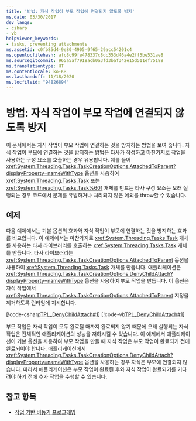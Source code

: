 ```yaml
---
title: '방법: 자식 작업이 부모 작업에 연결되지 않도록 방지'
ms.date: 03/30/2017
dev_langs:
- csharp
- vb
helpviewer_keywords:
- tasks, preventing attachments
ms.assetid: c0fb85d4-9e80-4905-9f65-29acc54201c4
ms.openlocfilehash: afc8c99fe478337c8dc353d46a4e2ff5be531ae8
ms.sourcegitcommit: 965a5af7918acb0a3fd3baf342e15d511ef75188
ms.translationtype: HT
ms.contentlocale: ko-KR
ms.lasthandoff: 11/18/2020
ms.locfileid: "94826894"
---
```

# <a name="how-to-prevent-a-child-task-from-attaching-to-its-parent"></a>방법: 자식 작업이 부모 작업에 연결되지 않도록 방지
이 문서에서는 자식 작업이 부모 작업에 연결하는 것을 방지하는 방법을 보여 줍니다. 자식 작업이 부모에 연결하는 것을 방지하는 방법은 타사가 작성하고 마찬가지로 작업을 사용하는 구성 요소를 호출하는 경우 유용합니다. 예를 들어 <xref:System.Threading.Tasks.TaskCreationOptions.AttachedToParent?displayProperty=nameWithType> 옵션을 사용하여 <xref:System.Threading.Tasks.Task> 또는 <xref:System.Threading.Tasks.Task%601> 개체를 만드는 타사 구성 요소는 오래 실행되는 경우 코드에서 문제를 유발하거나 처리되지 않은 예외를 throw할 수 있습니다.  
  
## <a name="example"></a>예제  
 다음 예제에서는 기본 옵션의 효과와 자식 작업이 부모에 연결하는 것을 방지하는 효과를 비교합니다. 이 예제에서는 마찬가지로 <xref:System.Threading.Tasks.Task> 개체를 사용하는 타사 라이브러리를 호출하는 <xref:System.Threading.Tasks.Task> 개체를 만듭니다. 타사 라이브러리는 <xref:System.Threading.Tasks.TaskCreationOptions.AttachedToParent> 옵션을 사용하여 <xref:System.Threading.Tasks.Task> 개체를 만듭니다. 애플리케이션은 <xref:System.Threading.Tasks.TaskCreationOptions.DenyChildAttach?displayProperty=nameWithType> 옵션을 사용하여 부모 작업을 만듭니다. 이 옵션은 자식 작업에서 <xref:System.Threading.Tasks.TaskCreationOptions.AttachedToParent> 지정을 제거하도록 런타임에 지시합니다.  
  
 [!code-csharp[TPL_DenyChildAttach#1](../../../samples/snippets/csharp/VS_Snippets_Misc/tpl_denychildattach/cs/denychildattach.cs#1)]
 [!code-vb[TPL_DenyChildAttach#1](../../../samples/snippets/visualbasic/VS_Snippets_Misc/tpl_denychildattach/vb/denychildattach.vb#1)]  
  
 부모 작업은 자식 작업이 모두 완료될 때까지 완료되지 않기 때문에 오래 실행되는 자식 작업은 전체적인 애플리케이션의 성능을 저하시킬 수 있습니다. 이 예제에서 애플리케이션이 기본 옵션을 사용하여 부모 작업을 만들 때 자식 작업은 부모 작업이 완료되기 전에 완료되어야 합니다. 애플리케이션에서 <xref:System.Threading.Tasks.TaskCreationOptions.DenyChildAttach?displayProperty=nameWithType> 옵션을 사용하는 경우 자식은 부모에 연결되지 않습니다. 따라서 애플리케이션은 부모 작업이 완료된 후와 자식 작업이 완료되기를 기다려야 하기 전에 추가 작업을 수행할 수 있습니다.  
  
## <a name="see-also"></a>참고 항목

- [작업 기반 비동기 프로그래밍](task-based-asynchronous-programming.md)
